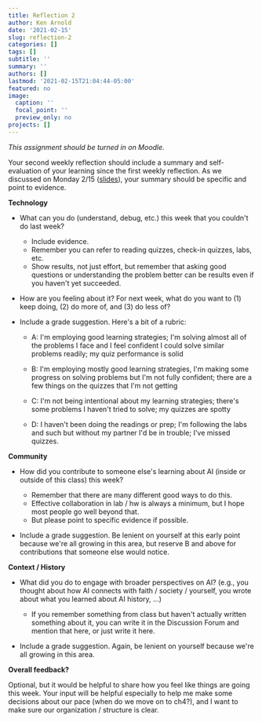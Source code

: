 ```yaml
---
title: Reflection 2
author: Ken Arnold
date: '2021-02-15'
slug: reflection-2
categories: []
tags: []
subtitle: ''
summary: ''
authors: []
lastmod: '2021-02-15T21:04:44-05:00'
featured: no
image:
  caption: ''
  focal_point: ''
  preview_only: no
projects: []
---
```


*This assignment should be turned in on Moodle.*

Your second weekly reflection should include a summary and self-evaluation of your learning since the first weekly reflection. As we discussed on Monday 2/15 ([slides](/slides/w2d1/w2d1-debrief.html)), your summary should be specific and point to evidence.

**Technology**

-   What can you do (understand, debug, etc.) this week that you couldn't do last week?

    -   Include evidence.
    -   Remember you can refer to reading quizzes, check-in quizzes, labs, etc.
    -   Show results, not just effort, but remember that asking good questions or understanding the problem better can be results even if you haven't yet succeeded.

-   How are you feeling about it? For next week, what do you want to (1) keep doing, (2) do more of, and (3) do less of?

-   Include a grade suggestion. Here's a bit of a rubric:

    -   A: I'm employing good learning strategies; I'm solving almost all of the problems I face and I feel confident I could solve similar problems readily; my quiz performance is solid

    -   B: I'm employing mostly good learning strategies, I'm making some progress on solving problems but I'm not fully confident; there are a few things on the quizzes that I'm not getting

    -   C: I'm not being intentional about my learning strategies; there's some problems I haven't tried to solve; my quizzes are spotty

    -   D: I haven't been doing the readings or prep; I'm following the labs and such but without my partner I'd be in trouble; I've missed quizzes.

**Community**

-   How did you contribute to someone else's learning about AI (inside or outside of this class) this week?

    -   Remember that there are many different good ways to do this.
    -   Effective collaboration in lab / hw is always a minimum, but I hope most people go well beyond that.
    -   But please point to specific evidence if possible.

-   Include a grade suggestion. Be lenient on yourself at this early point because we're all growing in this area, but reserve B and above for contributions that someone else would notice.

**Context / History**

-   What did you do to engage with broader perspectives on AI? (e.g., you thought about how AI connects with faith / society / yourself, you wrote about what you learned about AI history, ...)

    -   If you remember something from class but haven't actually written something about it, you can write it in the Discussion Forum and mention that here, or just write it here.

-   Include a grade suggestion. Again, be lenient on yourself because we're all growing in this area.

**Overall feedback?**

Optional, but it would be helpful to share how you feel like things are going this week. Your input will be helpful especially to help me make some decisions about our pace (when do we move on to ch4?), and I want to make sure our organization / structure is clear.
